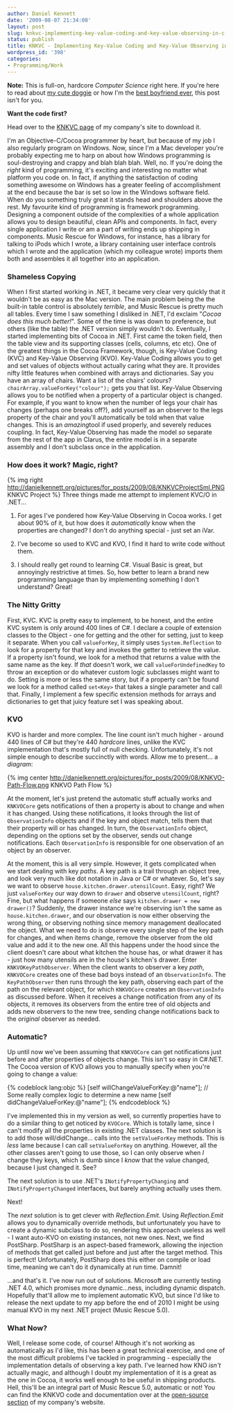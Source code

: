 ```yaml
---
author: Daniel Kennett
date: '2009-08-07 21:34:08'
layout: post
slug: knkvc-implementing-key-value-coding-and-key-value-observing-in-c-net
status: publish
title: KNKVC - Implementing Key-Value Coding and Key-Value Observing in C#.NET
wordpress_id: '398'
categories:
- Programming/Work
---
```


**Note:** This is full-on, hardcore *Computer Science* right here. If
you're here to read about [my cute doggie](http://danielkennett.org/blog/2009/02/goggie/) or how I'm the [best boyfriend ever](http://danielkennett.org/blog/2009/05/romance-and-nerdiness-the-perfect-couple/), this post isn't for you.

**Want the code first?**

Head over to the [KNKVC page](http://www.kennettnet.co.uk/code/KNKVC/) of my company's site to
download it. 

I'm an Objective-C/Cocoa programmer by heart, but because
of my job I also regularly program on Windows. Now, since I'm a Mac
developer you're probably expecting me to harp on about how Windows
programming is soul-destroying and crappy and blah blah blah. Well, no.
If you're doing the *right* kind of programming, it's exciting and
interesting no matter what platform you code on. In fact, if anything
the satisfaction of coding something awesome on Windows has a greater
feeling of accomplishment at the end because the bar is set so low in
the Windows software field. When do you something truly great it stands
head and shoulders above the rest. My favourite kind of programming is
framework programming. Designing a component outside of the complexities
of a whole application allows you to design beautiful, clean APIs and
components. In fact, every single application I write or am a part of
writing ends up shipping in components. Music Rescue for Windows, for
instance, has a library for talking to iPods which I wrote, a library
containing user interface controls which I wrote and the application
(which my colleague wrote) imports them both and assembles it all
together into an application.

### Shameless Copying

When I first started working in .NET, it became very clear very quickly
that it wouldn't be as easy as the Mac version. The main problem being
the the built-in table control is absolutely *terrible*, and Music
Rescue is pretty much all tables. Every time I saw something I disliked
in .NET, I'd exclaim "*Cocoa does this much better!*". Some of the time
is was down to preference, but others (like the table) the .NET version
simply wouldn't do. Eventually, I started implementing bits of Cocoa in
.NET. First came the token field, then the table view and its supporting
classes (cells, columns, etc etc). One of the greatest things in the
Cocoa Framework, though, is Key-Value Coding (KVC) and Key-Value
Observing (KVO). Key-Value Coding allows you to get and set values of
objects without actually caring what they are. It provides nifty little
features when combined with arrays and dictionaries. Say you have an
array of chairs. Want a list of the chairs' colours?
`chairArray.valueForKey("colour");` gets you that list. Key-Value
Observing allows you to be notified when a property of a particular
object is changed. For example, if you want to know when the number of
legs your chair has changes (perhaps one breaks off?), add yourself as
an observer to the legs property of the chair and you'll automatically
be told when that value changes. This is an *amazing*tool if used
properly, and severely reduces coupling. In fact, Key-Value Observing
has made the model *so* separate from the rest of the app in Clarus, the
entire model is in a separate assembly and I don't subclass once in the
application.

### How does it work? Magic, right?


{% img right http://danielkennett.org/pictures/for_posts/2009/08/KNKVCProjectSml.PNG KNKVC Project %}
Three things made me attempt to implement KVC/O in .NET...

1. For ages I've pondered how Key-Value Observing in Cocoa works. I get
about 90% of it, but how does it *automatically* know when the properties
are changed? I don't do anything special - just set an iVar.

2. I've become so used to KVC and KVO, I find it hard to write code without
them.

3. I should really get round to learning C\#. Visual Basic is
great, but annoyingly restrictive at times. So, how better to learn a
brand new programming language than by implementing something I don't
understand? Great!

### The Nitty Gritty

First, KVC. KVC is pretty easy to implement, to be honest, and the
entire KVC system is only around 400 lines of C\#. I declare a couple of
extension classes to the Object - one for getting and the other for
setting, just to keep it separate. When you call `valueForKey`, it simply
uses `System.Reflection` to look for a property for that key and invokes
the getter to retrieve the value. If a property isn't found, we look for
a method that returns a value with the same name as the key. If *that*
doesn't work, we call `valueForUndefinedKey` to throw an exception or do
whatever custom logic subclasses might want to do. Setting is more or
less the same story, but if a property can't be found we look for a
method called `set<Key>` that takes a single parameter and call that.
Finally, I implement a few specific extension methods for arrays and
dictionaries to get that juicy feature set I was speaking about.

### KVO

KVO is harder and more complex. The line count isn't much higher -
around 440 lines of C\# but they're 440 *hardcore* lines, unlike the KVC
implementation that's mostly full of null checking. Unfortunately, it's
not simple enough to describe succinctly with words. Allow me to
present... a *diagram*:

{% img center http://danielkennett.org/pictures/for_posts/2009/08/KNKVO-Path-Flow.png KNKVO Path Flow %}

At the moment, let's just pretend the automatic stuff actually works and
`KNKVOCore` gets notifications of then a property is about to change and
when it has changed. Using these notifications, it looks through the
list of `ObservationInfo` objects and if the key and object match, tells
them that their property will or has changed. In turn, the
`ObservationInfo` object, depending on the options set by the observer,
sends out change notifications. Each `ObservationInfo` is responsible for
one observation of an object by an observer.

At the moment, this is all very simple. However, it gets complicated
when we start dealing with key *paths*. A key path is a trail through an
object tree, and look very much like dot notation in Java or C\# or
whatever. So, let's say we want to observe `house.kitchen.drawer.utensilCount`.
Easy, right? We just `valueForKey` our
way down to `drawer` and observe `utensilCount`, right? Fine, but what
happens if someone *else* says `kitchen.drawer = new drawer()`?
Suddenly, the drawer instance we're observing isn't the same as
`house.kitchen.drawer`, and our observation is now either observing the
wrong thing, or observing nothing since memory management deallocated
the object. What we need to do is observe every single step of the key
path for changes, and when items change, remove the observer from the
old value and add it to the new one. All this happens under the hood
since the client doesn't care about what kitchen the house has, or what
drawer it has - just how many utensils are in the house's kitchen's
drawer. Enter `KNKVOKeyPathObserver`. When the client wants to observer
a key *path*, `KNKVOCore` creates one of these bad boys instead of an
`ObservationInfo`. The `KeyPathObserver` then runs through the key path,
observing each part of the path on the relevant object, for which
`KNKVOCore` creates an `ObservationInfo` as discussed before. When it
receives a change notification from any of its objects, it removes its
observers from the entire tree of old objects and adds new observers to
the new tree, sending change notifications back to the *original*
observer as needed.

### Automatic?

Up until now we've been assuming that `KNKVOCore` can get notifications
just before and after properties of objects change. This isn't so easy
in C\#.NET. The Cocoa version of KVO allows you to manually specify when
you're going to change a value: 

{% codeblock lang:objc %}
[self willChangeValueForKey:@"name"];
// Some really complex logic to determine a new name
[self didChangeValueForKey:@"name"];
{% endcodeblock %}

I've implemented this in my version as
well, so currently properties have to do a similar thing to get noticed
by `KVOCore`. Which is totally lame, since I can't modify all the
properties in existing .NET classes. The next solution is to add those
will/didChange... calls into the `setValueForKey` methods. This is *less*
lame because I can call `setValueForKey` on anything. However, all the
other classes aren't going to use those, so I can only observe when *I*
change they keys, which is dumb since I *know* that the value changed,
because I just changed it. See?

The next solution is to use .NET's `INotifyPropertyChanging` and
`INotifyPropertyChanged` interfaces, but
barely anything actually uses them. 

Next! 

The *next* solution is to get
clever with *Reflection.Emit*. Using *Reflection.Emit* allows you to
dynamically override methods, but unfortunately you have to create a
dynamic subclass to do so, rendering this approach useless as well - I
want auto-KVO on existing instances, not new ones. Next, we find
PostSharp. PostSharp is an aspect-based framework, allowing the
injection of methods that get called just before and just after the
target method. This is perfect! Unfortunately, PostSharp does this
either on compile or load time, meaning we can't do it dynamically at
run time. Damnit! 

...and that's it. I've now run out of solutions.
Microsoft are currently testing .NET 4.0, which promises more
dynamic...ness, including dynamic dispatch. Hopefully that'll allow me
to implement automatic KVO, but since I'd like to release the next
update to my app before the end of 2010 I might be using manual KVO in
my next .NET project (Music Rescue 5.0).

### What Now?

Well, I release some code, of course! Although it's not working as
automatically as I'd like, this has been a great technical exercise, and
one of the most difficult problems I've tackled in programming -
especially the implementation details of observing a key path. I've
learned how KNO *isn't* actually magic, and although I doubt my
implementation of it is a great as the one in Cocoa, it works well
enough to be useful in shipping products. Hell, this'll be an integral
part of Music Rescue 5.0, automatic or not! You can find the KNKVO code
and documentation over at the [open-source section](http://www.kennettnet.co.uk/code/KNKVC/) of my company's
website.
